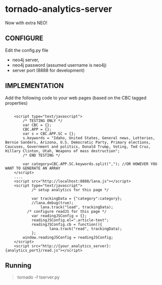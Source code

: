 # tornado-analytics-server

Now with extra NEO!

## CONFIGURE

Edit the config.py file 
* neo4j server, 
* neo4j password (assumed username is neo4j) 
* server port (8888 for development)

## IMPLEMENTATION

Add the following code to your web pages (based on the CBC tagged properties)
```

    <script type="text/javascript">
        /* TESTING ONLY */
        var CBC = {};
        CBC.APP = {};
        var s = CBC.APP.SC = {};
        s.keywords = "Idaho, United States, General news, Lotteries, Bernie Sanders, Arizona, U.S. Democratic Party, Primary elections, Caucuses, Government and politics, Donald Trump, Voting, Ted Cruz, Hillary Clinton, Utah, Weapons of mass destruction";
        /* END TESTING */
        
        var category=CBC.APP.SC.keywords.split(","); //OR HOWEVER YOU WANT TO GENERATE AN ARRAY
    </script>
    ....
    <script src="http://localhost:8888/lana.js"></script>
    <script type="text/javascript">
			/* setup analytics for this page */
			
			var trackingData = {"category":category};
			//lana.debug(true);
    			lana.track("load", trackingData);
		  /* configure readJS for this page */
			var readingJSConfig = {};
			readingJSConfig.el=".article-text";
			readingJSConfig.cb = function(){
		    		lana.track("read", trackingData);
			}; 
		window.readingJSConfig = readingJSConfig;
    </script>
    <script src="http://{your_analytics_server}:{analytics_port}/read.js"></script>

```


## Running

> tornado -f tserver.py

